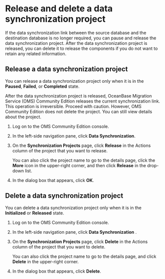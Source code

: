 # Release and delete a data synchronization project

If the data synchronization link between the source database and the destination database is no longer required, you can pause and release the data synchronization project. After the data synchronization project is released, you can delete it to release the components if you do not want to retain any related information.

## Release a data synchronization project

You can release a data synchronization project only when it is in the **Paused**, **Failed**, or **Completed** state.

After the data synchronization project is released, OceanBase Migration Service (OMS) Community Edition releases the current synchronization link. This operation is irreversible. Proceed with caution. However, OMS Community Edition does not delete the project. You can still view details about the project.

1. Log on to the OMS Community Edition console.

2. In the left-side navigation pane, click **Data Synchronization**.

3. On the **Synchronization Projects** page, click **Release** in the Actions column of the project that you want to release.

   You can also click the project name to go to the details page, click the **More** icon in the upper-right corner, and then click **Release** in the drop-down list.

4. In the dialog box that appears, click **OK**.

## Delete a data synchronization project

You can delete a data synchronization project only when it is in the **Initialized** or **Released** state.

1. Log on to the OMS Community Edition console.

2. In the left-side navigation pane, click **Data Synchronization** .

3. On the **Synchronization Projects** page, click **Delete** in the Actions column of the project that you want to delete.

   You can also click the project name to go to the details page, and click **Delete** in the upper-right corner.

4. In the dialog box that appears, click **Delete**.
